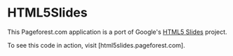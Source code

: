HTML5Slides
===
This Pageforest.com application is a port of Google's [HTML5 Slides] project.


To see this code in action, visit [html5slides.pageforest.com].

  [HTML5 Slides]: http://code.google.com/p/html5slides/

